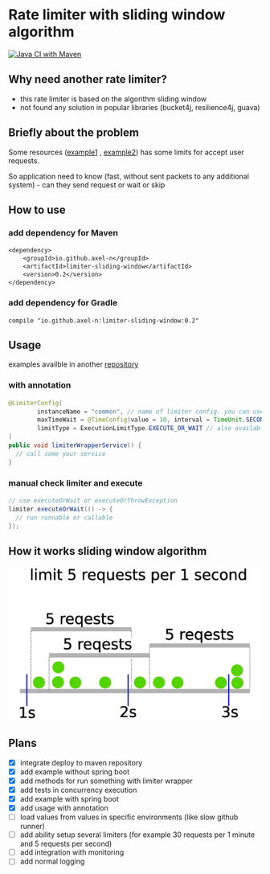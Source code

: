 # Rate limiter with sliding window algorithm

[![Java CI with Maven](https://github.com/axel-n/limiter-sliding-window/actions/workflows/tests.yml/badge.svg)](https://github.com/axel-n/limiter-sliding-window/actions/workflows/tests.yml)

## Why need another rate limiter?
- this rate limiter is based on the algorithm sliding window
- not found any solution in popular libraries (bucket4j, resilience4j, guava)

## Briefly about the problem
Some resources ([example1](https://www.bitmex.com/app/restAPI#Limits)
, [example2](https://binance-docs.github.io/apidocs/spot/en/#limits)) has some limits for accept user requests.

So application need to know (fast, without sent packets to any additional system) - can they send request or wait or
skip

## How to use
### add dependency for Maven

```
<dependency>
    <groupId>io.github.axel-n</groupId>
    <artifactId>limiter-sliding-window</artifactId>
    <version>0.2</version>
</dependency>
```

### add dependency for Gradle

```
compile "io.github.axel-n:limiter-sliding-window:0.2"
```

## Usage
examples availble in another [repository](https://github.com/axel-n/limiter-demo)
### with annotation
```java
@LimiterConfig(
        instanceName = "common", // name of limiter config. you can use several limiters
        maxTimeWait = @TimeConfig(value = 10, interval = TimeUnit.SECONDS), // optional
        limitType = ExecutionLimitType.EXECUTE_OR_WAIT // also available EXECUTE_OR_THROW_EXCEPTION
)
public void limiterWrapperService() {
  // call some your service
}
```

### manual check limiter and execute
```java
// use executeOrWait or executeOrThrowException
limiter.executeOrWait(() -> { 
  // run runnable or callable
});
```

## How it works sliding window algorithm

![image info](./images/how_it_works.jpg)

## Plans
- [x] integrate deploy to maven repository
- [x] add example without spring boot
- [x] add methods for run something with limiter wrapper 
- [x] add tests in concurrency execution
- [x] add example with spring boot
- [x] add usage with annotation
- [ ] load values from values in specific environments (like slow github runner)
- [ ] add ability setup several limiters (for example 30 requests per 1 minute and 5 requests per second) 
- [ ] add integration with monitoring 
- [ ] add normal logging